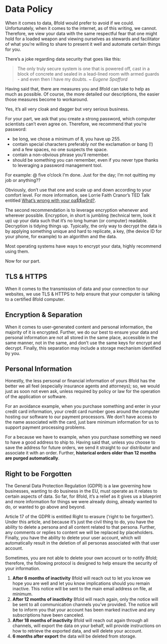 # Data Policy

When it comes to data, 8fold would prefer to avoid if we could. Unfortunately, when it comes to the internet, as of this writing, we cannot. Therefore, we view your data with the same respectful fear that one might hold for a loaded weapon and viewing ourselves as stewards and facilitator of what you’re willing to share to present it well and automate certain things for you.

There’s a joke regarding data security that goes like this:

> The only truly secure system is one that is powered off, cast in a block of concrete and sealed in a lead-lined room with armed guards - and even then I have my doubts. _~ Eugene Spafford_

Having said that, there are measures you and 8fold can take to help as much as possible. Of course, the more detailed our descriptions, the easier those measures become to workaround.

Yes, it’s all very cloak and dagger but very serious business.

For your part, we ask that you create a strong password, which computer scientists can’t even agree on. Therefore, we recommend that you’re password:

* be long, we chose a minimum of 8, you have up 255.
* contain special characters preferably _not_ the exclamation or bang \(!\) and a few spaces, no one suspects the space.
* contain a non-obvious phrase you’ll remember.
* should be something you can remember, even if you never type thanks to leveraging a password management tool.

For example: @ five o’clock I’m done. Just for the day; I’m not quitting my job or anything??

Obviously, don’t use that one and scale up and down according to your comfort level. For more information, see Lorrie Faith Cranor’s TED Talk entitled [What’s wrong with your pa$$w0rd?](https://www.ted.com/talks/lorrie_faith_cranor_what_s_wrong_with_your_pa_w0rd/up-next?language=en).

The second recommendation is to leverage encryption whenever and wherever possible. Encryption, in short is jumbling \(technical term, look it up\) up your data such that it’s no long human \(or computer\) readable. Decryption is tidying things up. Typically, the only way to decrypt the data is by applying something unique and hard to replicate, a key, \(the device ID for your phone, for example\) to an algorithm and the data.

Most operating systems have ways to encrypt your data, highly recommend using them.

Now for our part.

## TLS & HTTPS

When it comes to the transmission of data and your connection to our websites, we use TLS & HTTPS to help ensure that your computer is talking to a certified 8fold computer.

## Encryption & Separation

When it comes to user-generated content and personal information, the majority of it is encrypted. Further, we do our best to ensure your data and personal information are not all stored in the same place, accessible in the same manner, not in the same, and don’t use the same keys for encrypt and decrypt. Finally, this separation may include a storage mechanism identified by you.

## Personal Information

Honestly, the less personal or financial information of yours 8fold has the better we all feel \(especially insurance agents and attorneys\); so, we would just as soon not even ask, unless required by policy or law for the operation of the application or software.

For an avoidance example, when you purchase something and enter in your credit card information, your credit card number goes around the computer hosting our software to our payment processors. We don’t have access to the name associated with the card, just bare minimum information for us to support payment processing problems.

For a because we have to example, when you purchase something we need to have a good address to ship to. Having said that, unless you choose to save the address for future orders, we send it straight to our distributor and associate it with an order. Further, **historical orders older than 12 months are purged automatically**.

## Right to be Forgotten

The General Data Protection Regulation \(GDPR\) is a law governing how businesses, wanting to do business in the EU, must operate as it relates to certain aspects of data. So far, for 8fold, it’s a relief as it gives us a blueprint and more information for things we were already doing, already wanted to do, or wanted to go above and beyond.

Article 17 of the GDPR is entitled Right to erasure \(‘right to be forgotten’\). Under this article, and because it’s just the civil thing to do, you have the ability to delete a persona and all content related to that persona. Further, any comments or replies to content we will be replaced by placeholders. Finally, you have the ability to delete your user account, which will automatically result in the deletion of all personas associated with that user account.

Sometimes, you are not able to delete your own account or to notify 8fold; therefore, the following protocol is designed to help ensure the security of your information.

1. **After 6 months of inactivity** 8fold will reach out to let you know we hope you are well and let you know implications should you remain inactive. This notice will be sent to the main email address on file, at minimum.
2. **After 12 months of inactivity** 8fold will reach again, only the notice will be sent to all communication channels you’ve provided. The notice will be to inform you that your account has been marked inactive and any subscriptions have been canceled.
3. **After 18 months of inactivity** 8fold will reach out again through all channels, will export the data on your behalf, will provide instructions on how to retrieve the exported data, and will delete your account.
4. **6 months after export** the data will be deleted from storage.

